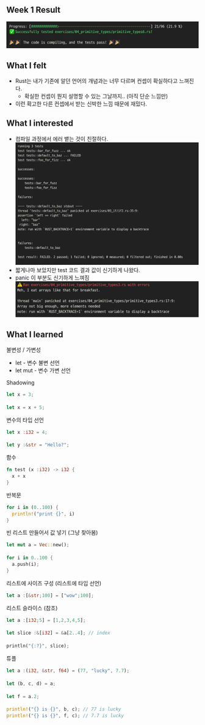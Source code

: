 ## Week 1 Result
![result.png](./images/week1_result.png)

## What I felt

* Rust는 내가 기존에 알던 언어의 개념과는 너무 다르며 컨셉이 확실하다고 느껴진다.
  * 확실한 컨셉이 뭔지 설명할 수 있는 그날까지.. (아직 단순 느낌만)
* 이런 확고한 다른 컨셉에서 받는 신박한 느낌 때문에 재밌다.

## What I interested
* 컴파일 과정에서 에러 뱉는 것이 친절하다.
  ![result.png](./images/test_result.png)
* 짧게나마 보았지만 test 코드 결과 값이 신기하게 나왔다.
* panic 이 부분도 신기하게 느껴짐
  ![result.png](./images/panic_result.png)

## What I learned

불변성 / 가변성
* let - 변수 불변 선언
* let mut - 변수 가변 선언

Shadowing
```rust
let x = 3;

let x = x + 5;
```

변수의 타입 선언
```rust
let x :i32 = 4;

let y :&str = "Hello?";
```

함수
```rust
fn test (x :i32) -> i32 {
  x + x
}
```

반복문
```rust
for i in (0..100) {
  println!("print {}", i)  
}
```

빈 리스트 만들어서 값 넣기 (그냥 찾아봄)
```rust
let mut a = Vec::new();

for i in 0..100 {
  a.push(i);
}
```
리스트에 사이즈 구성 (리스트에 타입 선언)
```rust
let a :[&str;100] = ["wow";100];
```
리스트 슬라이스 (참조)
```rust
let a :[i32;5] = [1,2,3,4,5];

let slice :&[i32] = &a[2..4]; // index

println("{:?}", slice);
```
튜플
```rust
let a :(i32, &str, f64) = (77, "lucky", 7.7);

let (b, c, d) = a;

let f = a.2;

println!("{} is {}", b, c); // 77 is lucky
println!("{} is {}", f, c); // 7.7 is lucky
```